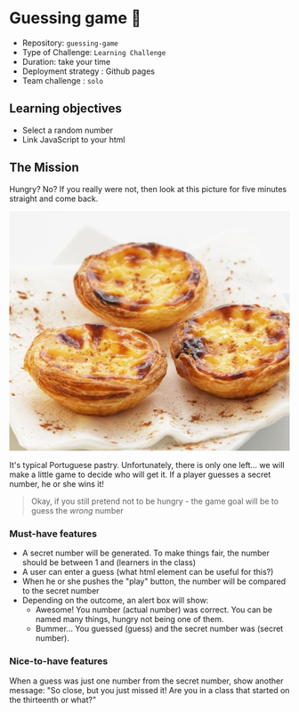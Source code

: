 # Guessing game 🤔

- Repository: `guessing-game`
- Type of Challenge: `Learning Challenge`
- Duration: take your time
- Deployment strategy : Github pages
- Team challenge : `solo`

## Learning objectives
- Select a random number
- Link JavaScript to your html

## The Mission
Hungry? No?
If you really were not, then look at this picture for five minutes straight and come back.

![](images/pasteis.jpg)

It's typical Portuguese pastry.
Unfortunately, there is only one left... we will make a little game to decide who will get it.
If a player guesses a secret number, he or she wins it!

> Okay, if you still pretend not to be hungry - the game goal will be to guess the *wrong* number

### Must-have features
- A secret number will be generated. To make things fair, the number should be between 1 and (learners in the class)
- A user can enter a guess (what html element can be useful for this?)
- When he or she pushes the "play" button, the number will be compared to the secret number
- Depending on the outcome, an alert box will show:
    - Awesome! You number (actual number) was correct. You can be named many things, hungry not being one of them.
    - Bummer... You guessed (guess) and the secret number was (secret number).
    
### Nice-to-have features
When a guess was just one number from the secret number, show another message: "So close, but you just missed it! Are you in a class that started on the thirteenth or what?"